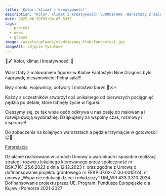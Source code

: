 ```yaml
---
title: 'Kolor, klimat i kreatywność!'
description: "Kolor, klimat i kreatywność! \U0001F409  Warsztaty z malowaniem figurek w Klubie Fantastyki Nine Dragons było naprawdę niesamowicie! Pełna sala!!!  Były smoki, wojownicy, potwory i mnóstwo barw![...]"
date: 2025-06-30T05:04:05.597Z
tags:
  - projekt
  - news
  - glowna
image: /assets/uploads/mlodziezowy-klub-fantastyki.jpg
imageAlt: zdjęcie tytułowe
---
```

🎨🖌️ Kolor, klimat i kreatywność! 🐉

Warsztaty z malowaniem figurek w Klubie Fantastyki Nine Dragons było naprawdę niesamowicie! Pełna sala!!!

Były smoki, wojownicy, potwory i mnóstwo barw! 🐲⚔️🔥

Każdy z uczestników stworzył coś unikalnego od pierwszych pociągnięć pędzla po detale, które tchnęły życie w figurki.

Cieszymy się, że tak wiele osób odkrywa u nas pasję do malowania i rozwija swoją wyobraźnię. Dziękujemy za wspólny czas, rozmowy i inspiracje!

Do zobaczenia na kolejnych warsztatach a pędzle trzymajcie w gotowości! 😉🎨

[Fotorelacja](https://www.facebook.com/permalink.php?story_fbid=pfbid02qdcP1hzT2Xva1g155zzfDnVABRXEd1vLvh7TxhP4PS2ZnkZZUdL34Yv8QdU5zW5El&id=61561108863537)



Działanie realizowane w ramach Umowy o warunkach i sposobie realizacji strategii rozwoju lokalnego kierowanego przez społeczność nr BSK.7161.25.6.2023 z dnia 12.12.2023 r. oraz zgodne z Umową o dofinansowanie projektu grantowego nr FEKP.07.02-IZ.00-0015/24, nr umowy „Wsparcie edukacji dzieci i młodzieży” UM_WR.433.3.310.2024. Dofinansowanie projektu przez UE. Program: Fundusze Europejskie dla Kujaw i Pomorza 2021-2027
